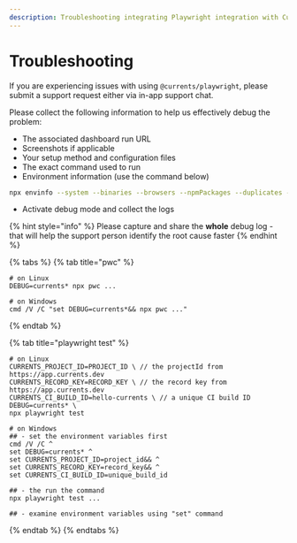 ```yaml
---
description: Troubleshooting integrating Playwright integration with Currents
---
```


# Troubleshooting

If you are experiencing issues with using `@currents/playwright`, please submit a support request either via in-app support chat.

Please collect the following information to help us effectively debug the problem:

* The associated dashboard run URL
* Screenshots if applicable
* Your setup method and configuration files
* The exact command used to run
* Environment information (use the command below)

```bash
npx envinfo --system --binaries --browsers --npmPackages --duplicates --npmGlobalPackages
```

* Activate debug mode and collect the logs

{% hint style="info" %}
Please capture and share the **whole** debug log - that will help the support person identify the root cause faster
{% endhint %}

{% tabs %}
{% tab title="pwc" %}
```
# on Linux
DEBUG=currents* npx pwc ...

# on Windows
cmd /V /C "set DEBUG=currents*&& npx pwc ..."
```
{% endtab %}

{% tab title="playwright test" %}
```
# on Linux
CURRENTS_PROJECT_ID=PROJECT_ID \ // the projectId from https://app.currents.dev
CURRENTS_RECORD_KEY=RECORD_KEY \ // the record key from https://app.currents.dev
CURRENTS_CI_BUILD_ID=hello-currents \ // a unique CI build ID
DEBUG=currents* \
npx playwright test

# on Windows
## - set the environment variables first
cmd /V /C ^
set DEBUG=currents* ^
set CURRENTS_PROJECT_ID=project_id&& ^
set CURRENTS_RECORD_KEY=record_key&& ^
set CURRENTS_CI_BUILD_ID=unique_build_id

## - the run the command
npx playwright test ...

## - examine environment variables using "set" command
```
{% endtab %}
{% endtabs %}
